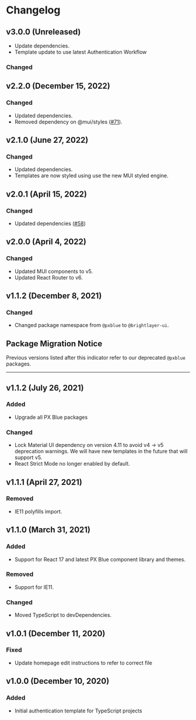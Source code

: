 # Changelog

## v3.0.0 (Unreleased)

-   Update dependencies.
-   Template update to use latest Authentication Workflow

### Changed

## v2.2.0 (December 15, 2022)

### Changed

-   Updated dependencies.
-   Removed dependency on @mui/styles ([#71](https://github.com/etn-ccis/blui-react-workflows/issues/71)).

## v2.1.0 (June 27, 2022)

### Changed

-   Updated dependencies.
-   Templates are now styled using use the new MUI styled engine.

## v2.0.1 (April 15, 2022)

### Changed

-   Updated dependencies ([#58](https://github.com/etn-ccis/blui-react-component-library/issues/58))
  
## v2.0.0 (April 4, 2022)

### Changed

-   Updated MUI components to v5.
-   Updated React Router to v6.

## v1.1.2 (December 8, 2021)

### Changed

-   Changed package namespace from `@pxblue` to `@brightlayer-ui`.

## Package Migration Notice

Previous versions listed after this indicator refer to our deprecated `@pxblue` packages.

---

## v1.1.2 (July 26, 2021)

### Added

-   Upgrade all PX Blue packages

### Changed

-   Lock Material UI dependency on version 4.11 to avoid v4 -> v5 deprecation warnings. We will have new templates in the future that will support v5.
-   React Strict Mode no longer enabled by default.

## v1.1.1 (April 27, 2021)

### Removed

-   IE11 polyfills import.

## v1.1.0 (March 31, 2021)

### Added

-   Support for React 17 and latest PX Blue component library and themes.

### Removed

-   Support for IE11.

### Changed

-   Moved TypeScript to devDependencies.

## v1.0.1 (December 11, 2020)

### Fixed

-   Update homepage edit instructions to refer to correct file

## v1.0.0 (December 10, 2020)

### Added

-   Initial authentication template for TypeScript projects
